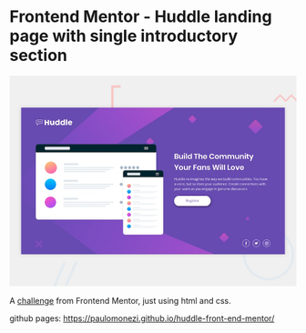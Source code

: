 # Frontend Mentor - Huddle landing page with single introductory section

![Design preview for the Huddle landing page with single introductory section](./design/desktop-preview.jpg)

A <a href="https://www.frontendmentor.io/challenges/huddle-landing-page-with-a-single-introductory-section-B_2Wvxgi0">challenge</a> from Frontend Mentor, just using html and css.


github pages: https://paulomonezi.github.io/huddle-front-end-mentor/
